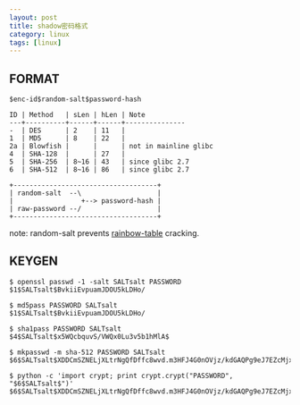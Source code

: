 ```yaml
---
layout: post
title: shadow密码格式
category: linux
tags: [linux]
---
```


## FORMAT

    $enc-id$random-salt$password-hash

    ID | Method   | sLen | hLen | Note
    ---+----------+------+------+---------------
    -  | DES      | 2    | 11   |
    1  | MD5      | 8    | 22   |
    2a | Blowfish |      |      | not in mainline glibc
    4  | SHA-128  |      | 27   |
    5  | SHA-256  | 8~16 | 43   | since glibc 2.7
    6  | SHA-512  | 8~16 | 86   | since glibc 2.7
    
    +------------------------------------+
    | random-salt  --\                   |
    |                 +--> password-hash |
    | raw-password --/                   |
    +------------------------------------+

note: random-salt prevents [rainbow-table][1] cracking.

## KEYGEN

    $ openssl passwd -1 -salt SALTsalt PASSWORD
    $1$SALTsalt$BvkiiEvpuamJDOU5kLDHo/

    $ md5pass PASSWORD SALTsalt
    $1$SALTsalt$BvkiiEvpuamJDOU5kLDHo/

    $ sha1pass PASSWORD SALTsalt
    $4$SALTsalt$x5WQcbquvS/VWQx0Lu3v5b1hMlA$

    $ mkpasswd -m sha-512 PASSWORD SALTsalt
    $6$SALTsalt$XDDCmSZNELjXLtrNgQfDffc8wvd.m3HFJ4G0nOVjz/kdGAQPg9eJ7EZcMjx6u0hbak7PswaAbJw.hEfDdhRkh/
    
    $ python -c 'import crypt; print crypt.crypt("PASSWORD", "$6$SALTsalt$")'
    $6$SALTsalt$XDDCmSZNELjXLtrNgQfDffc8wvd.m3HFJ4G0nOVjz/kdGAQPg9eJ7EZcMjx6u0hbak7PswaAbJw.hEfDdhRkh/

[1]: http://www.codinghorror.com/blog/2007/09/rainbow-hash-cracking.html
